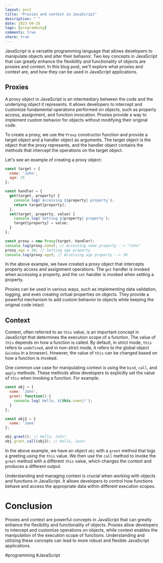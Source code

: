 ```yaml
---
layout: post
title: "Proxies and context in JavaScript"
description: " "
date: 2023-09-26
tags: [programming]
comments: true
share: true
---
```


JavaScript is a versatile programming language that allows developers to manipulate objects and alter their behavior. Two key concepts in JavaScript that can greatly enhance the flexibility and functionality of objects are proxies and context. In this blog post, we'll explore what proxies and context are, and how they can be used in JavaScript applications.

## Proxies

A proxy object in JavaScript is an intermediary between the code and the underlying object it represents. It allows developers to intercept and customize fundamental operations performed on objects, such as property access, assignment, and function invocation. Proxies provide a way to implement custom behavior for objects without modifying their original code.

To create a proxy, we use the `Proxy` constructor function and provide a target object and a handler object as arguments. The target object is the object that the proxy represents, and the handler object contains the methods that intercept the operations on the target object. 

Let's see an example of creating a proxy object:

```javascript
const target = {
  name: 'John',
  age: 25
};

const handler = {
  get(target, property) {
    console.log(`Accessing ${property} property`);
    return target[property];
  },
  set(target, property, value) {
    console.log(`Setting ${property} property`);
    target[property] = value;
  }
};

const proxy = new Proxy(target, handler);
console.log(proxy.name); // Accessing name property --> "John"
proxy.age = 30; // Setting age property
console.log(proxy.age); // Accessing age property --> 30
```

In the above example, we have created a proxy object that intercepts property access and assignment operations. The `get` handler is invoked when accessing a property, and the `set` handler is invoked when setting a property.

Proxies can be used in various ways, such as implementing data validation, logging, and even creating virtual properties on objects. They provide a powerful mechanism to add custom behavior to objects while keeping the original code intact.

## Context

Context, often referred to as `this` value, is an important concept in JavaScript that determines the execution scope of a function. The value of `this` depends on how a function is called. By default, in strict mode, `this` refers to `undefined`, and in non-strict mode, it refers to the global object (`window` in a browser). However, the value of `this` can be changed based on how a function is invoked.

One common use case for manipulating context is using the `bind`, `call`, and `apply` methods. These methods allow developers to explicitly set the value of `this` when invoking a function. For example:

```javascript
const obj = {
  name: 'John',
  greet: function() {
    console.log(`Hello, ${this.name}!`);
  }
};

const obj2 = {
  name: 'Jane'
};

obj.greet(); // Hello, John!
obj.greet.call(obj2); // Hello, Jane!
```

In the above example, we have an object `obj` with a `greet` method that logs a greeting using the `this` value. We then use the `call` method to invoke the `greet` method with a different `this` value, which changes the context and produces a different output.

Understanding and managing context is crucial when working with objects and functions in JavaScript. It allows developers to control how functions behave and access the appropriate data within different execution scopes.

# Conclusion

Proxies and context are powerful concepts in JavaScript that can greatly enhance the flexibility and functionality of objects. Proxies allow developers to intercept and customize operations on objects, while context enables the manipulation of the execution scope of functions. Understanding and utilizing these concepts can lead to more robust and flexible JavaScript applications.

#programming #JavaScript